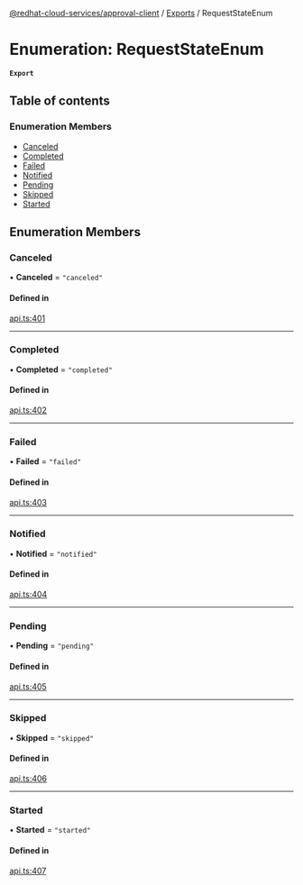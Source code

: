 [@redhat-cloud-services/approval-client](../README.md) / [Exports](../modules.md) / RequestStateEnum

# Enumeration: RequestStateEnum

**`Export`**

## Table of contents

### Enumeration Members

- [Canceled](RequestStateEnum.md#canceled)
- [Completed](RequestStateEnum.md#completed)
- [Failed](RequestStateEnum.md#failed)
- [Notified](RequestStateEnum.md#notified)
- [Pending](RequestStateEnum.md#pending)
- [Skipped](RequestStateEnum.md#skipped)
- [Started](RequestStateEnum.md#started)

## Enumeration Members

### Canceled

• **Canceled** = ``"canceled"``

#### Defined in

[api.ts:401](https://github.com/mkholjuraev/javascript-clients/blob/master/packages/approval/api.ts#L401)

___

### Completed

• **Completed** = ``"completed"``

#### Defined in

[api.ts:402](https://github.com/mkholjuraev/javascript-clients/blob/master/packages/approval/api.ts#L402)

___

### Failed

• **Failed** = ``"failed"``

#### Defined in

[api.ts:403](https://github.com/mkholjuraev/javascript-clients/blob/master/packages/approval/api.ts#L403)

___

### Notified

• **Notified** = ``"notified"``

#### Defined in

[api.ts:404](https://github.com/mkholjuraev/javascript-clients/blob/master/packages/approval/api.ts#L404)

___

### Pending

• **Pending** = ``"pending"``

#### Defined in

[api.ts:405](https://github.com/mkholjuraev/javascript-clients/blob/master/packages/approval/api.ts#L405)

___

### Skipped

• **Skipped** = ``"skipped"``

#### Defined in

[api.ts:406](https://github.com/mkholjuraev/javascript-clients/blob/master/packages/approval/api.ts#L406)

___

### Started

• **Started** = ``"started"``

#### Defined in

[api.ts:407](https://github.com/mkholjuraev/javascript-clients/blob/master/packages/approval/api.ts#L407)
